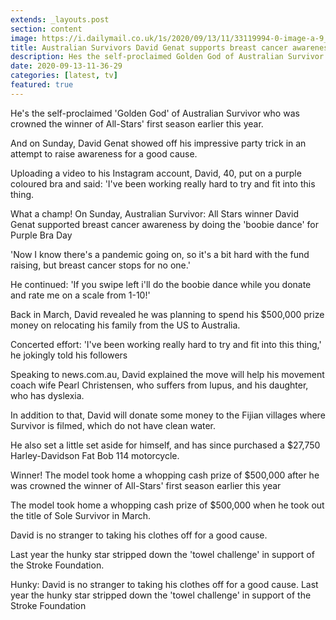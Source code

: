 ```yaml
---
extends: _layouts.post
section: content
image: https://i.dailymail.co.uk/1s/2020/09/13/11/33119994-0-image-a-9_1599991253207.jpg 
title: Australian Survivors David Genat supports breast cancer awareness by doing the boobie dance 
description: Hes the self-proclaimed Golden God of Australian Survivor who was crowned the winner of All-Stars first season earlier this year. 
date: 2020-09-13-11-36-29 
categories: [latest, tv] 
featured: true 
--- 
```

He's the self-proclaimed 'Golden God' of Australian Survivor who was crowned the winner of All-Stars' first season earlier this year.

And on Sunday, David Genat showed off his impressive party trick in an attempt to raise awareness for a good cause.

Uploading a video to his Instagram account, David, 40, put on a purple coloured bra and said: 'I've been working really hard to try and fit into this thing.

What a champ! On Sunday, Australian Survivor: All Stars winner David Genat supported breast cancer awareness by doing the 'boobie dance' for Purple Bra Day 

'Now I know there's a pandemic going on, so it's a bit hard with the fund raising, but breast cancer stops for no one.'

He continued: 'If you swipe left i'll do the boobie dance while you donate and rate me on a scale from 1-10!'

Back in March, David revealed he was planning to spend his $500,000 prize money on relocating his family from the US to Australia. 

Concerted effort: 'I've been working really hard to try and fit into this thing,' he jokingly told his followers

Speaking to news.com.au, David explained the move will help his movement coach wife Pearl Christensen, who suffers from lupus, and his daughter, who has dyslexia.

In addition to that, David will donate some money to the Fijian villages where Survivor is filmed, which do not have clean water. 

He also set a little set aside for himself, and has since purchased a $27,750 Harley-Davidson Fat Bob 114 motorcycle.

Winner! The model took home a whopping cash prize of $500,000 after he was crowned the winner of All-Stars' first season earlier this year

The model took home a whopping cash prize of $500,000 when he took out the title of Sole Survivor in March.

David is no stranger to taking his clothes off for a good cause.

Last year the hunky star stripped down the 'towel challenge' in support of the Stroke Foundation.

Hunky: David is no stranger to taking his clothes off for a good cause. Last year the hunky star stripped down the 'towel challenge' in support of the Stroke Foundation

